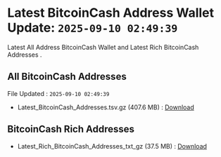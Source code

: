 # Latest BitcoinCash Address Wallet Update: `2025-09-10 02:49:39`

Latest All Address BitcoinCash Wallet and Latest Rich BitcoinCash Addresses .

## All BitcoinCash Addresses

File Updated : `2025-09-10 02:49:39`

- Latest_BitcoinCash_Addresses.tsv.gz (407.6 MB) : [Download](https://github.com/Pymmdrza/Rich-Address-Wallet/releases/tag/BitcoinCash)

## BitcoinCash Rich Addresses

- Latest_Rich_BitcoinCash_Addresses_txt_gz (37.5 MB) : [Download](https://github.com/Pymmdrza/Rich-Address-Wallet/releases/tag/BitcoinCash)
